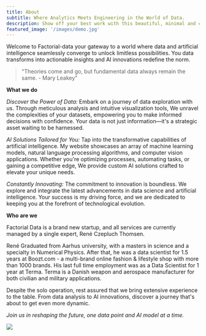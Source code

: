 ```yaml
---
title: About
subtitle: Where Analytics Meets Engineering in the World of Data.
description: Show off your best work with this beautiful, minimal and customizable portfolio theme.
featured_image: '/images/demo.jpg'
---
```


Welcome to Factorial-data your gateway to a world where data and artificial intelligence seamlessly converge to unlock limitless possibilities. You data transforms into actionable insights and AI innovations redefine the norm.

> "Theories come and go, but fundamental data always remain the same. - Mary Leakey"

**What we do** 


*Discover the Power of Data:*
Embark on a journey of data exploration with us. Through meticulous analysis and intuitive visualization tools, We unravel the complexities of your datasets, empowering you to make informed decisions with confidence. Your data is not just information—it's a strategic asset waiting to be harnessed.

*AI Solutions Tailored for You:*
Tap into the transformative capabilities of artificial intelligence. My website showcases an array of machine learning models, natural language processing algorithms, and computer vision applications. Whether you're optimizing processes, automating tasks, or gaining a competitive edge, We provide custom AI solutions crafted to elevate your unique needs.

*Constantly Innovating:*
The commitment to innovation is boundless. We explore and integrate the latest advancements in data science and artificial intelligence. Your success is my driving force, and we are dedicated to keeping you at the forefront of technological evolution.


**Who are we** 

Factorial Data is a brand new startup, and all services are currently managed by a single expert, René Czepluch Thomsen. 

René Graduated from Aarhus university, with a masters in science and a specialty in Numerical Physics. After that, he was a data scientist for 1.5 years at Boozt.com - a multi-brand online fashion & lifestyle shop with more than 1000 brands. His last full time employment was as a Data Scientist for 1 year at Terma. Terma is a Danish weapon and aerospace manufacturer for both civilian and military applications.

Despite the solo operation, rest assured that we bring extensive experience to the table. From data analysis to AI innovations, discover a journey that's about to get even more dynamic.

*Join us in reshaping the future, one data point and AI model at a time.*  

![](/images/profile.jpg)
